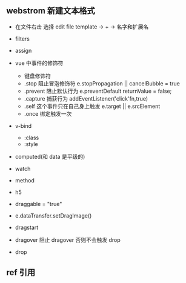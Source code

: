 ## webstrom 新建文本格式

* 在文件右击 选择 edit file template -> + -> 名字和扩展名
* filters
* assign
* vue 中事件的修饰符
  * 键盘修饰符
  * .stop 阻止冒泡修饰符 e.stopPropagation || cancelBubble = true
  * .prevent 阻止默认行为 e.preventDefault returnValue = false;
  * .capture 捕获行为 addEventListener('click'fn,true)
  * .self 这个事件只在自己身上触发 e.target || e.srcElement
  * .once 绑定触发一次
* v-bind
  * :class
  * :style
* computed(和 data 是平级的)
* watch
* method

* h5
* draggable = "true"
* e.dataTransfer.setDragImage()
* dragstart
* dragover 阻止 dragover 否则不会触发 drop
* drop

## ref 引用
